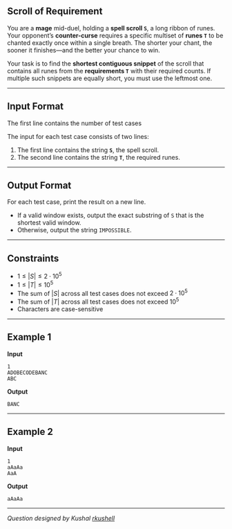 ## Scroll of Requirement

You are a **mage** mid-duel, holding a **spell scroll `S`**, a long ribbon of runes. Your opponent’s **counter-curse** requires a specific multiset of **runes `T`** to be chanted exactly once within a single breath. The shorter your chant, the sooner it finishes—and the better your chance to win.

Your task is to find the **shortest contiguous snippet** of the scroll that contains all runes from the **requirements `T`** with their required counts. If multiple such snippets are equally short, you must use the leftmost one.

-----

## Input Format

The first line contains the number of test cases

The input for each test case consists of two lines:

1.  The first line contains the string **`S`**, the spell scroll.
2.  The second line contains the string **`T`**, the required runes.

-----

## Output Format

For each test case, print the result on a new line.

  * If a valid window exists, output the exact substring of `S` that is the shortest valid window.
  * Otherwise, output the string `IMPOSSIBLE`.

-----

## Constraints

- $1 \le |S| \le 2 \cdot 10^5$  
- $1 \le |T| \le 10^5$  
- The sum of $|S|$ across all test cases does not exceed $2 \cdot 10^5$  
- The sum of $|T|$ across all test cases does not exceed $10^5$  
- Characters are case-sensitive

-----

## Example 1

**Input**

```
1
ADOBECODEBANC
ABC
```

**Output**

```
BANC
```

-----

## Example 2

**Input**

```
1
aAaAa
AaA
```

**Output**

```
aAaAa
```

-----

*Question designed by Kushal [rkushell](https://github.com/rkushell)*